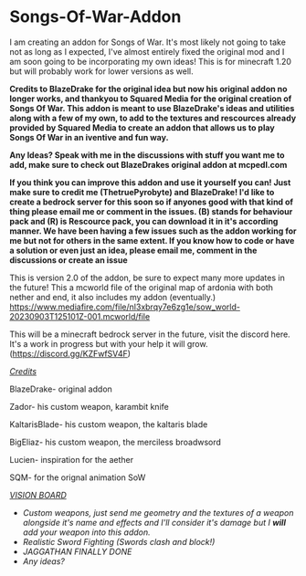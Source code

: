 # Songs-Of-War-Addon
I am creating an addon for Songs of War. It's most likely not going to take not as long as I expected, I've almost entirely fixed the original mod and I am soon going to be incorporating my own ideas! This is for minecraft 1.20 but will probably work for lower versions as well.

<b>
Credits to BlazeDrake for the original idea but now his original addon no longer works, and thankyou to Squared Media for the original creation of Songs Of War. This addon is meant to use BlazeDrake's ideas and utilities along with a few of my own, to add to the textures and rescources already provided by Squared Media to create an addon that allows us to play Songs Of War in an iventive and fun way. 

  Any Ideas? Speak with me in the discussions with stuff you want me to add, make sure to check out BlazeDrakes original addon at mcpedl.com 

  If you think you can improve this addon and use it yourself you can! Just make sure to credit me (ThetruePyrobyte) and BlazeDrake! I'd like to create a bedrock server for this soon so if anyones good with that kind of thing please email me or comment in the issues. (B) stands for behaviour pack and (R) is Rescource pack, you can download it in it's according manner. We have been having a few issues such as the addon working for me but not for others in the same extent. If you know how to code or have a solution or even just an idea, please email me, comment in the discussions or create an issue
</b>

This is version 2.0 of the addon, be sure to expect many more updates in the future!
This a mcworld file of the original map of ardonia with both nether and end, it also includes my addon (eventually.)
https://www.mediafire.com/file/nl3xbrqy7e6zg1e/sow_world-20230903T125101Z-001.mcworld/file

This will be a minecraft bedrock server in the  future, visit the discord here. It's a work in progress but with your help it will grow. (https://discord.gg/KZFwfSV4F)
<i> <u>

Credits
        
</i></u>
BlazeDrake- original addon

Zador- his custom weapon, karambit knife

KaltarisBlade- his custom weapon, the kaltaris blade

BigEliaz- his custom weapon, the merciless broadwsord

Lucien- inspiration for the aether

SQM- for the orignal animation SoW

<i> <u>
  VISION BOARD
</u>
- Custom weapons, just send me geometry and the textures of a weapon alongside it's name and effects and I'll consider it's damage but I <b>will</b> add your weapon into this addon.
- Realistic Sword Fighting (Swords clash and block!)
- JAGGATHAN FINALLY DONE
- Any ideas?
</i>

